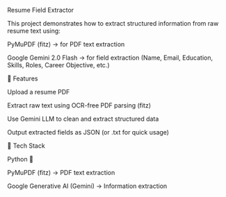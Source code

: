 Resume Field Extractor

This project demonstrates how to extract structured information from raw resume text using:

PyMuPDF (fitz) → for PDF text extraction

Google Gemini 2.0 Flash → for field extraction (Name, Email, Education, Skills, Roles, Career Objective, etc.)

🚀 Features

Upload a resume PDF

Extract raw text using OCR-free PDF parsing (fitz)

Use Gemini LLM to clean and extract structured data

Output extracted fields as JSON (or .txt for quick usage)

📂 Tech Stack

Python 🐍

PyMuPDF (fitz) → PDF text extraction

Google Generative AI (Gemini) → Information extraction
